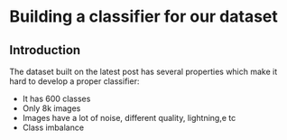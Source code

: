 # Building a classifier for our dataset

## Introduction

The dataset built on the latest post has several properties which make it hard to develop a proper classifier:

- It has 600 classes
- Only 8k images
- Images have a lot of noise, different quality, lightning,e tc
- Class imbalance